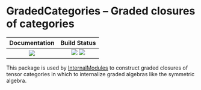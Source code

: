 <!-- BEGIN HEADER -->
# GradedCategories – Graded closures of categories

| **Documentation**                       | **Build Status**                                            |
|:---------------------------------------:|:-----------------------------------------------------------:|
| [![][docs-stable-img]][docs-stable-url] | [![][tests-img]][tests-url] [![][codecov-img]][codecov-url] |
<!-- END HEADER -->

This package is used by [InternalModules](https://github.com/homalg-project/InternalModules) to construct graded closures of tensor categories in which to internalize graded algebras like the symmetric algebra.

<!-- BEGIN FOOTER -->
[docs-stable-img]: https://img.shields.io/badge/docs-stable-blue.svg
[docs-stable-url]: https://homalg-project.github.io/GradedCategories/doc/chap0.html

[tests-img]: https://github.com/homalg-project/GradedCategories/workflows/Tests/badge.svg
[tests-url]: https://github.com/homalg-project/GradedCategories/actions?query=workflow%3ATests

[codecov-img]: https://codecov.io/gh/homalg-project/GradedCategories/branch/master/graph/badge.svg
[codecov-url]: https://codecov.io/gh/homalg-project/GradedCategories
<!-- END FOOTER -->

